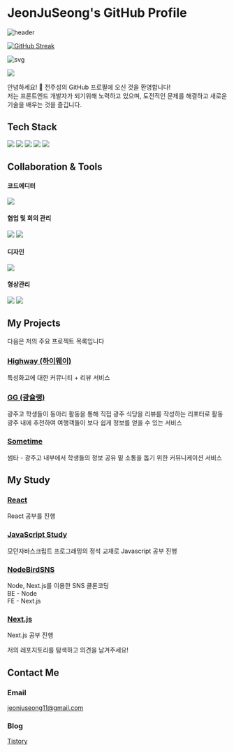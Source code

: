 # JeonJuSeong's GitHub Profile

![header](https://capsule-render.vercel.app/api?type=waving&color=0:14B09B,100:0359AE&height=230&section=header&text=Jeonjuseong11&fontAlign=70&fontAlignY=40&fontSize=60&fontColor=ffffff)

[![GitHub Streak](https://github-readme-streak-stats.herokuapp.com/?user=jeonjuseong11&theme=tokyonight)](https://git.io/streak-stats)

![svg](https://raw.githubusercontent.com/yoshi389111/github-profile-3d-contrib/main/docs/demo/profile-green-animate.svg)


![](https://github-profile-summary-cards.vercel.app/api/cards/profile-details?username=jeonjuseong11)

안녕하세요! 👋 전주성의 GitHub 프로필에 오신 것을 환영합니다!  
저는 프론트엔드 개발자가 되기위해 노력하고 있으며, 도전적인 문제를 해결하고 새로운 기술을 배우는 것을 즐깁니다.  

## Tech Stack

<img src="https://img.shields.io/badge/html5-e34f26?style=flat-square&logo=html5&logoColor=white"/></a>
<img src="https://img.shields.io/badge/css3-1572b6?style=flat-square&logo=css3&logoColor=white"/></a>
<img src="https://img.shields.io/badge/Javascript-ffb13b?style=flat-square&logo=javascript&logoColor=white"/></a>
<img src="https://img.shields.io/badge/React-61dafb?style=flat-square&logo=react&logoColor=white"/></a>
<img src="https://img.shields.io/badge/Next.js-000000?style=flat-square&logo=next.js&logoColor=white"/></a>

## Collaboration & Tools

#### 코드에디터  
<img src="https://img.shields.io/badge/VS%20Code-007ACC?style=flat-square&logo=visual-studio-code&logoColor=white"/>  

#### 협업 및 회의 관리   
<img src="https://img.shields.io/badge/Slack-4A154B?style=flat-square&logo=slack&logoColor=white"/> <img src="https://img.shields.io/badge/Notion-000000?style=flat-square&logo=notion&logoColor=white"/>  

#### 디자인  
<img src="https://img.shields.io/badge/Figma-F24E1E?style=flat-square&logo=figma&logoColor=white"/>   

#### 형상관리    
<img src="https://img.shields.io/badge/Git-F05032?style=flat-square&logo=git&logoColor=white"/> <img src="https://img.shields.io/badge/Github-181717?style=flat-square&logo=github&logoColor=white"/>  

## My Projects

다음은 저의 주요 프로젝트 목록입니다  

### [Highway (하이웨이)](https://github.com/jeonjuseong11/TeamC_Main_Front)

특성화고에 대한 커뮤니티 + 리뷰 서비스

### [GG (광슐랭)](https://github.com/jeonjuseong11/gwangguide)

광주고 학생들이 동아리 활동을 통해 직접 광주 식당을 리뷰를 작성하는 리포터로 활동  
광주 내에 추천하여 여행객들이 보다 쉽게 정보를 얻을 수 있는 서비스

### [Sometime](https://github.com/jeonjuseong11/sometimes)

썸타 - 광주고 내부에서 학생들의 정보 공유 밑 소통을 돕기 위한 커뮤니케이션 서비스

## My Study

### [React](https://github.com/jeonjuseong11/Study/tree/main/%ED%95%9C%EC%9E%85React)

React 공부를 진행

### [JavaScript Study](https://github.com/jeonjuseong11/Study/tree/main/%20%EB%AA%A8%EB%8D%98%EC%9E%90%EB%B0%94%EC%8A%A4%ED%81%AC%EB%A6%BD%ED%8A%B8%20%ED%94%84%EB%A1%9C%EA%B7%B8%EB%9E%98%EB%B0%8D%EC%9D%98%20%EC%A0%95%EC%84%9D%20)

모던자바스크립트 프로그래밍의 정석 교재로 Javascript 공부 진행

### [NodeBirdSNS](https://github.com/jeonjuseong11/react-nodebird)

Node, Next.js를 이용한 SNS 클론코딩  
BE - Node  
FE - Next.js

### [Next.js](https://github.com/jeonjuseong11/my-next-practice-app)

Next.js 공부 진행

저의 레포지토리를 탐색하고 의견을 남겨주세요!    

## Contact Me
### **Email**   
jeonjuseong11@gmail.com  
### **Blog**  
[Tistory](https://juseongsdevstory.tistory.com/)

